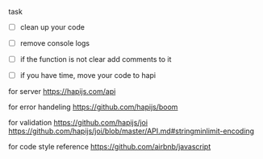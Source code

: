 
task
- [ ] clean up your code
- [ ] remove console logs
- [ ] if the function is not clear add comments to it
- [ ] if you have time, move your code to hapi


for server
https://hapijs.com/api

for error handeling
https://github.com/hapijs/boom

for validation
https://github.com/hapijs/joi
https://github.com/hapijs/joi/blob/master/API.md#stringminlimit-encoding

for code style reference
https://github.com/airbnb/javascript
